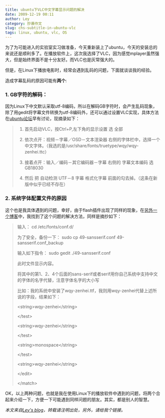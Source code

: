 ```yaml
---
title: ubuntu下VLC中文字幕显示问题的解决
date: 2009-12-19 00:11
author: Ley
category: 抄袭作文
slug: chs-subtitle-in-ubuntu-vlc
tags: linux, ubuntu, vlc, OS 
---
```

为了为可能进入的实验室实习做准备，今天重新装上了ubuntu，今天的安装总的来说还是顺利多了。在播放软件上，这次我选择了VLC，因为感觉mplayer虽然强大，但是始终界面不是十分友好。而VLC也是灰常强大的。

但是，在Linux下播放电影时，经常会遇到乱码的问题，下面就谈谈我的经验。

造成字幕乱码的原因可能有**两个**:

### 1. GB字符的解码：

因为Linux下中文默认采取utf-8编码，所以在解码GB字符时，会产生乱码现象，除了用gedit将字幕文件转换为utf-8编码外，还可以通过设置VLC实现，具体方法在[ubuntu论坛][]早有讨论，现摘录如下：

> 1. 首先启动VLC，按Ctrl+P,左下角的显示设置 选 全部
>
> 2. 依次点开：视频－字幕／OSD－文本渲染器
> 右侧的字体栏中，选择一个中文字体。（我选的是/usr/share/fonts/truetype/wqy/wqy-zenhei.ttc）
>
> 3. 接着点开：输入／编码－其它编码器－字幕 右侧的 字幕文本编码 选 GB18030
>
> 4. 然后 把 自动检测 UTF－8 字幕 格式化字幕
> 前面的勾去掉。（这条在新版中似乎已经不存在）

### 2. 系统字体配置文件的原因

这个也是我具体遇到的问题，幸好，由于flash插件出现了同样的现象，在[另外一个博客][]中，我找到了这个问题的解决方法，同样是摘抄如下：

> 输入： cd /etc/fonts/conf.d/
>
> 为了安全，备份一下： sudo cp 49-sansserif.conf 49-sansserif.conf\_backup
>
> 输入如下指令： sudo gedit ./49-sansserif.conf
>
> 此时文件显示内容。
>
> 将其中的第1、2、4个后面的sans-serif或者serif用你自己系统中支持中文的字体的名字代替，注意字体名字的大小写
>
> 比如：我的系统中安装了wqy-zenhei.ttf，我则用wqy-zenhei代替上述所说的字段，结果如下：
>
> <match target=”pattern”\>
>
> <test qual=”all” name=”family” compare=”not\_eq”\>
>
> <string\>wqy-zenhei\</string\>
>
> </test\>
>
> <test qual=”all” name=”family” compare=”not\_eq”\>
>
> <string\>wqy-zenhei\</string\>
>
> </test\>
>
> <test qual=”all” name=”family” compare=”not\_eq”\>
>
> <string\>monospace\</string\>
>
> </test\>
>
> <edit name=”family” mode=”append\_last”\>
>
> <string\>wqy-zenhei\</string\>
>
> </edit\>
>
> </match\>

</p>
OK，以上两种问题，也就是我在使用Linux下的播放软件中遇到的问题，将两个合起来介绍一下，方便一下可能遇到同样问题的朋友。其实，都是别人的智慧。

*本文来自[Ley's blog][]，转载请注明出处，另外，请给我个链接。*

  [ubuntu论坛]: http://forum.ubuntu.org.cn/viewtopic.php?f=74&t=201887&start=0
  [另外一个博客]: http://spiritfrog.javaeye.com/blog/194121
  [Ley's blog]: http://blog.imley.net/2009/12/19/chs-subtitle-in-ubuntu-vlc/ "Ley's blog"
